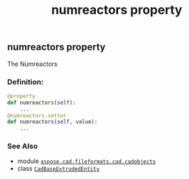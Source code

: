 ﻿---
title: numreactors property
second_title: Aspose.CAD for Python via .NET API References
description: 
type: docs
weight: 270
url: /aspose.cad.fileformats.cad.cadobjects/cadbaseextrudedentity/numreactors/
is_root: false
---

## numreactors property


The Numreactors
### Definition:
```python
@property
def numreactors(self):
    ...
@numreactors.setter
def numreactors(self, value):
    ...
```

### See Also
* module [`aspose.cad.fileformats.cad.cadobjects`](../../)
* class [`CadBaseExtrudedEntity`](/cad/python-net/aspose.cad.fileformats.cad.cadobjects/cadbaseextrudedentity)

